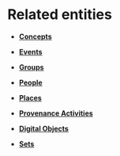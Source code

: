 # Related entities

-   **[Concepts](../concepts/concepts.md)**  

-   **[Events](../concepts/events.md)**  

-   **[Groups](../concepts/groups.md)**  

-   **[People](../concepts/people.md)**  

-   **[Places](../concepts/places.md)**  

-   **[Provenance Activities](../concepts/provenance_activities.md)**  

-   **[Digital Objects](../concepts/related_digital_objects.md)**  

-   **[Sets](../concepts/related_sets.md)**  


